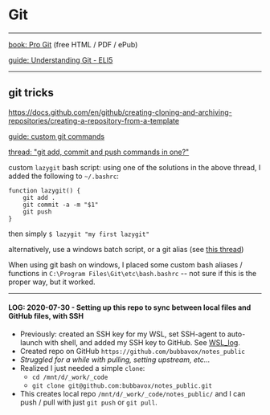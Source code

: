 # Git

--------------

[book: Pro Git](https://git-scm.com/book) (free HTML / PDF / ePub)

[guide: Understanding Git - ELI5](https://hackernoon.com/understanding-git-fcffd87c15a3)

--------------

## git tricks

https://docs.github.com/en/github/creating-cloning-and-archiving-repositories/creating-a-repository-from-a-template

[guide: custom git commands](http://thediscoblog.com/blog/2014/03/29/custom-git-commands-in-3-steps/)

[thread: "git add, commit and push commands in one?"](https://stackoverflow.com/questions/19595067/git-add-commit-and-push-commands-in-one)

custom `lazygit` bash script: using one of the solutions in the above thread, I added the following to `~/.bashrc`:
```
function lazygit() {
    git add .
    git commit -a -m "$1"
    git push
}
```
then simply `$ lazygit "my first lazygit"`

alternatively, use a windows batch script, or a git alias (see [this thread](https://stackoverflow.com/questions/39121688/windows-custom-git-commands))

When using git bash on windows, I placed some custom bash aliases / functions in `C:\Program Files\Git\etc\bash.bashrc` -- not sure if this is the proper way, but it worked.

--------------

#### LOG: 2020-07-30 - Setting up this repo to sync between local files and GitHub files, with SSH
  - Previously: created an SSH key for my WSL, set SSH-agent to auto-launch with shell, and added my SSH key to GitHub.  See [WSL_log](https://github.com/bubbavox/notes_public/blob/master/WSL_log.md#ssh-setup).
  - Created repo on GitHub `https://github.com/bubbavox/notes_public`
  - _Struggled for a while with pulling, setting upstream, etc..._
  - Realized I just needed a simple `clone`:
    - `cd /mnt/d/_work/_code`
    - `git clone git@github.com:bubbavox/notes_public.git`
  - This creates local repo `/mnt/d/_work/_code/notes_public/` and I can push / pull with just `git push` or `git pull`.


